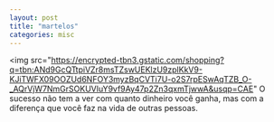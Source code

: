 ```yaml
---
layout: post
title: "martelos"
categories: misc
---
```

<img src="https://encrypted-tbn3.gstatic.com/shopping?q=tbn:ANd9GcQTtpiVZr8msTZswUEKlzU9zplKkV9-KJiTWFX09OOZUd6NFOY3myzBqCVTi7U-o2S7rpESwAqTZB_O-_AQrVjW7NmGrSOKUVluY9vf9Ay47p2Zn3qxmTjwwA&usqp=CAE"
O sucesso não tem a ver com quanto dinheiro você ganha, mas com a diferença que você faz na vida de outras pessoas.


